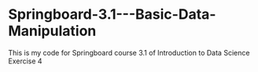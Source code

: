 # Springboard-3.1---Basic-Data-Manipulation

This is my code for Springboard course 3.1 of Introduction to Data Science Exercise 4
